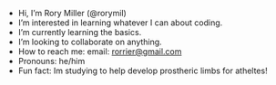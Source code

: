 - Hi, I’m Rory Miller (@rorymil)
- I’m interested in learning whatever I can about coding.
- I’m currently learning the basics.
- I’m looking to collaborate on anything.
- How to reach me:
  email: rorrier@gmail.com
- Pronouns: he/him
- Fun fact: Im studying to help develop prostheric limbs for atheltes!
